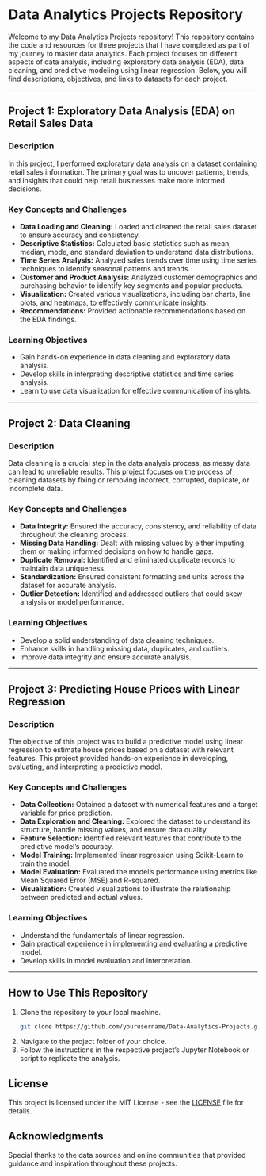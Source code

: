 # Data Analytics Projects Repository

Welcome to my Data Analytics Projects repository! This repository contains the code and resources for three projects that I have completed as part of my journey to master data analytics. Each project focuses on different aspects of data analysis, including exploratory data analysis (EDA), data cleaning, and predictive modeling using linear regression. Below, you will find descriptions, objectives, and links to datasets for each project.

---

## Project 1: Exploratory Data Analysis (EDA) on Retail Sales Data

### Description
In this project, I performed exploratory data analysis on a dataset containing retail sales information. The primary goal was to uncover patterns, trends, and insights that could help retail businesses make more informed decisions.


### Key Concepts and Challenges
- **Data Loading and Cleaning:** Loaded and cleaned the retail sales dataset to ensure accuracy and consistency.
- **Descriptive Statistics:** Calculated basic statistics such as mean, median, mode, and standard deviation to understand data distributions.
- **Time Series Analysis:** Analyzed sales trends over time using time series techniques to identify seasonal patterns and trends.
- **Customer and Product Analysis:** Analyzed customer demographics and purchasing behavior to identify key segments and popular products.
- **Visualization:** Created various visualizations, including bar charts, line plots, and heatmaps, to effectively communicate insights.
- **Recommendations:** Provided actionable recommendations based on the EDA findings.

### Learning Objectives
- Gain hands-on experience in data cleaning and exploratory data analysis.
- Develop skills in interpreting descriptive statistics and time series analysis.
- Learn to use data visualization for effective communication of insights.

---

## Project 2: Data Cleaning

### Description
Data cleaning is a crucial step in the data analysis process, as messy data can lead to unreliable results. This project focuses on the process of cleaning datasets by fixing or removing incorrect, corrupted, duplicate, or incomplete data.

### Key Concepts and Challenges
- **Data Integrity:** Ensured the accuracy, consistency, and reliability of data throughout the cleaning process.
- **Missing Data Handling:** Dealt with missing values by either imputing them or making informed decisions on how to handle gaps.
- **Duplicate Removal:** Identified and eliminated duplicate records to maintain data uniqueness.
- **Standardization:** Ensured consistent formatting and units across the dataset for accurate analysis.
- **Outlier Detection:** Identified and addressed outliers that could skew analysis or model performance.

### Learning Objectives
- Develop a solid understanding of data cleaning techniques.
- Enhance skills in handling missing data, duplicates, and outliers.
- Improve data integrity and ensure accurate analysis.

---

## Project 3: Predicting House Prices with Linear Regression

### Description
The objective of this project was to build a predictive model using linear regression to estimate house prices based on a dataset with relevant features. This project provided hands-on experience in developing, evaluating, and interpreting a predictive model.


### Key Concepts and Challenges
- **Data Collection:** Obtained a dataset with numerical features and a target variable for price prediction.
- **Data Exploration and Cleaning:** Explored the dataset to understand its structure, handle missing values, and ensure data quality.
- **Feature Selection:** Identified relevant features that contribute to the predictive model’s accuracy.
- **Model Training:** Implemented linear regression using Scikit-Learn to train the model.
- **Model Evaluation:** Evaluated the model’s performance using metrics like Mean Squared Error (MSE) and R-squared.
- **Visualization:** Created visualizations to illustrate the relationship between predicted and actual values.

### Learning Objectives
- Understand the fundamentals of linear regression.
- Gain practical experience in implementing and evaluating a predictive model.
- Develop skills in model evaluation and interpretation.

---

## How to Use This Repository
1. Clone the repository to your local machine.
   ```bash
   git clone https://github.com/yourusername/Data-Analytics-Projects.git
   ```
2. Navigate to the project folder of your choice.
3. Follow the instructions in the respective project’s Jupyter Notebook or script to replicate the analysis.

## License
This project is licensed under the MIT License - see the [LICENSE](LICENSE) file for details.

## Acknowledgments
Special thanks to the data sources and online communities that provided guidance and inspiration throughout these projects.
